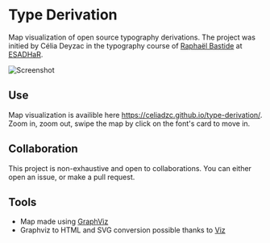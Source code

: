 # Type Derivation

Map visualization of open source typography derivations. The project was initied by Célia Deyzac in the typography course of [Raphaël Bastide](http://raphaelbastide.com/) at [ESADHaR](http://www.esadhar.fr).

![Screenshot](screenshot2.png)

## Use

Map visualization is availible here https://celiadzc.github.io/type-derivation/. Zoom in, zoom out, swipe the map by click on the font's card to move in.

## Collaboration

This project is non-exhaustive and open to collaborations. You can either open an issue, or make a pull request.

## Tools

- Map made using [GraphViz](http://graphviz.org/)
- Graphviz to HTML and SVG conversion possible thanks to [Viz](https://github.com/mdaines/viz.js)
